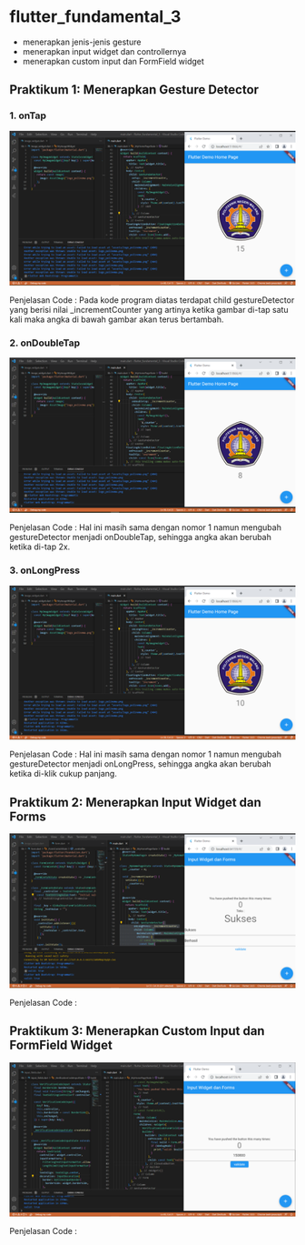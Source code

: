 # flutter_fundamental_3

- menerapkan jenis-jenis gesture
- menerapkan input widget dan controllernya
- menerapkan custom input dan FormField widget

## Praktikum 1: Menerapkan Gesture Detector

###  1. onTap

![Screenshoot onTap](images/gestureDetector_onTap.PNG)

Penjelasan Code : Pada kode program diatas terdapat child gestureDetector yang berisi nilai _incrementCounter yang artinya ketika gambar di-tap satu kali maka angka di bawah gambar akan terus bertambah.

### 2. onDoubleTap

![Screenshoot onDoubleTap](images/gestureDetector_onDoubleTap.PNG)

Penjelasan Code : Hal ini masih sama dengan nomor 1 namun mengubah gestureDetector menjadi onDoubleTap, sehingga angka akan berubah ketika di-tap 2x.

### 3. onLongPress

![Screnshoot onLongPress](images/gestureDetector_onLongPress.PNG)

Penjelasan Code : Hal ini masih sama dengan nomor 1 namun mengubah gestureDetector menjadi onLongPress, sehingga angka akan berubah ketika di-klik cukup panjang.

## Praktikum 2: Menerapkan Input Widget dan Forms

![Screenshoot input_widget_forms](images/input_widget_forms.PNG)

Penjelasan Code :

## Praktikum 3: Menerapkan Custom Input dan FormField Widget

![Screenshoot customInput_formField](images/customInput_FormFieldWidget.PNG)

Penjelasan Code :